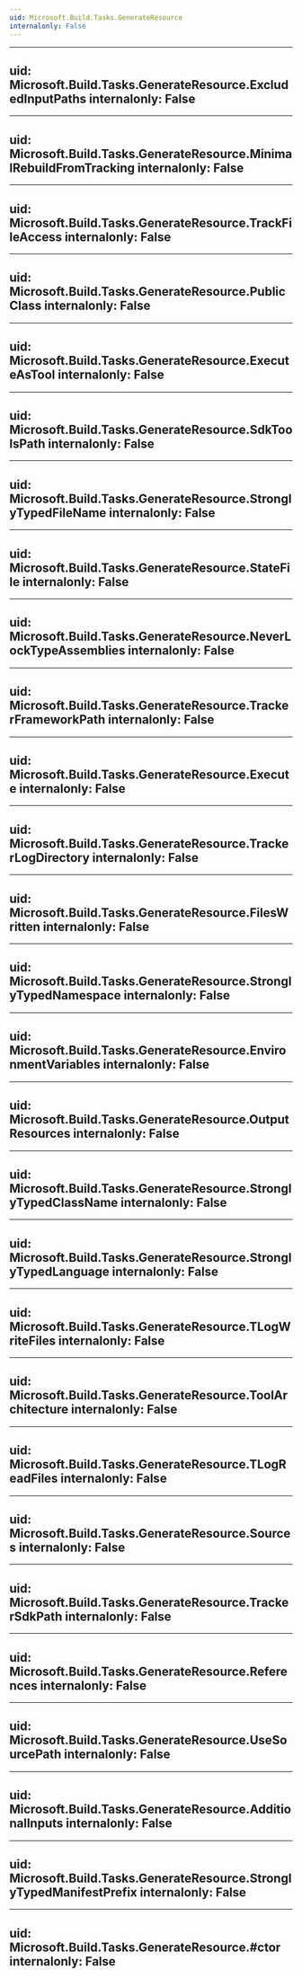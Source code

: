 ```yaml
---
uid: Microsoft.Build.Tasks.GenerateResource
internalonly: False
---
```


---
uid: Microsoft.Build.Tasks.GenerateResource.ExcludedInputPaths
internalonly: False
---

---
uid: Microsoft.Build.Tasks.GenerateResource.MinimalRebuildFromTracking
internalonly: False
---

---
uid: Microsoft.Build.Tasks.GenerateResource.TrackFileAccess
internalonly: False
---

---
uid: Microsoft.Build.Tasks.GenerateResource.PublicClass
internalonly: False
---

---
uid: Microsoft.Build.Tasks.GenerateResource.ExecuteAsTool
internalonly: False
---

---
uid: Microsoft.Build.Tasks.GenerateResource.SdkToolsPath
internalonly: False
---

---
uid: Microsoft.Build.Tasks.GenerateResource.StronglyTypedFileName
internalonly: False
---

---
uid: Microsoft.Build.Tasks.GenerateResource.StateFile
internalonly: False
---

---
uid: Microsoft.Build.Tasks.GenerateResource.NeverLockTypeAssemblies
internalonly: False
---

---
uid: Microsoft.Build.Tasks.GenerateResource.TrackerFrameworkPath
internalonly: False
---

---
uid: Microsoft.Build.Tasks.GenerateResource.Execute
internalonly: False
---

---
uid: Microsoft.Build.Tasks.GenerateResource.TrackerLogDirectory
internalonly: False
---

---
uid: Microsoft.Build.Tasks.GenerateResource.FilesWritten
internalonly: False
---

---
uid: Microsoft.Build.Tasks.GenerateResource.StronglyTypedNamespace
internalonly: False
---

---
uid: Microsoft.Build.Tasks.GenerateResource.EnvironmentVariables
internalonly: False
---

---
uid: Microsoft.Build.Tasks.GenerateResource.OutputResources
internalonly: False
---

---
uid: Microsoft.Build.Tasks.GenerateResource.StronglyTypedClassName
internalonly: False
---

---
uid: Microsoft.Build.Tasks.GenerateResource.StronglyTypedLanguage
internalonly: False
---

---
uid: Microsoft.Build.Tasks.GenerateResource.TLogWriteFiles
internalonly: False
---

---
uid: Microsoft.Build.Tasks.GenerateResource.ToolArchitecture
internalonly: False
---

---
uid: Microsoft.Build.Tasks.GenerateResource.TLogReadFiles
internalonly: False
---

---
uid: Microsoft.Build.Tasks.GenerateResource.Sources
internalonly: False
---

---
uid: Microsoft.Build.Tasks.GenerateResource.TrackerSdkPath
internalonly: False
---

---
uid: Microsoft.Build.Tasks.GenerateResource.References
internalonly: False
---

---
uid: Microsoft.Build.Tasks.GenerateResource.UseSourcePath
internalonly: False
---

---
uid: Microsoft.Build.Tasks.GenerateResource.AdditionalInputs
internalonly: False
---

---
uid: Microsoft.Build.Tasks.GenerateResource.StronglyTypedManifestPrefix
internalonly: False
---

---
uid: Microsoft.Build.Tasks.GenerateResource.#ctor
internalonly: False
---
